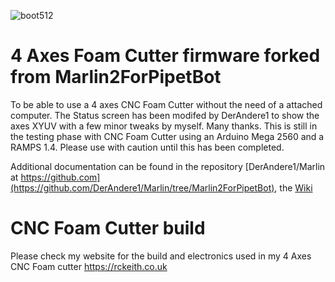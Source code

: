 ![boot512](https://user-images.githubusercontent.com/42382799/155085783-a728ebfd-b664-4e8a-ac36-37466c8ed0cd.png)


# 4 Axes Foam Cutter firmware forked from Marlin2ForPipetBot

To be able to use a 4 axes CNC Foam Cutter without the need of a attached computer.
The Status screen has been modifed by DerAndere1 to show the axes XYUV with a few minor tweaks by myself. Many thanks.
This is still in the testing phase with CNC Foam Cutter using an Arduino Mega 2560 and a RAMPS 1.4. 
Please use with caution until this has been completed.

Additional documentation can be found in the 
repository [DerAndere1/Marlin at https://github.com](https://github.com/DerAndere1/Marlin/tree/Marlin2ForPipetBot), the [Wiki](https://github.com/DerAndere1/Marlin/wiki)

# CNC Foam Cutter build
Please check my website for the build and electronics used in my 4 Axes CNC Foam cutter https://rckeith.co.uk
